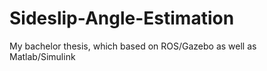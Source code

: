 # Sideslip-Angle-Estimation
My bachelor thesis, which based on ROS/Gazebo as well as Matlab/Simulink
